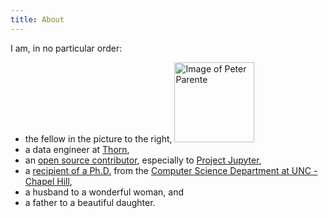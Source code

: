 ```yaml
---
title: About
---
```


I am, in no particular order:

- the fellow in the picture to the right,
  <img alt="Image of Peter Parente" class="rounded inlineRight" width="128" height="128" src="https://s.gravatar.com/avatar/c7d6948add10f2d0ea4928e4995d6b32?s=128" />
- a data engineer at [Thorn](https://thorn.org),
- an [open source contributor](http://github.com/parente), especially to
  [Project Jupyter](https://jupyter.org),
- a [recipient of a Ph.D.](../clique/) from the
  [Computer Science Department at UNC - Chapel Hill](http://cs.unc.edu/),
- a husband to a wonderful woman, and
- a father to a beautiful daughter.
